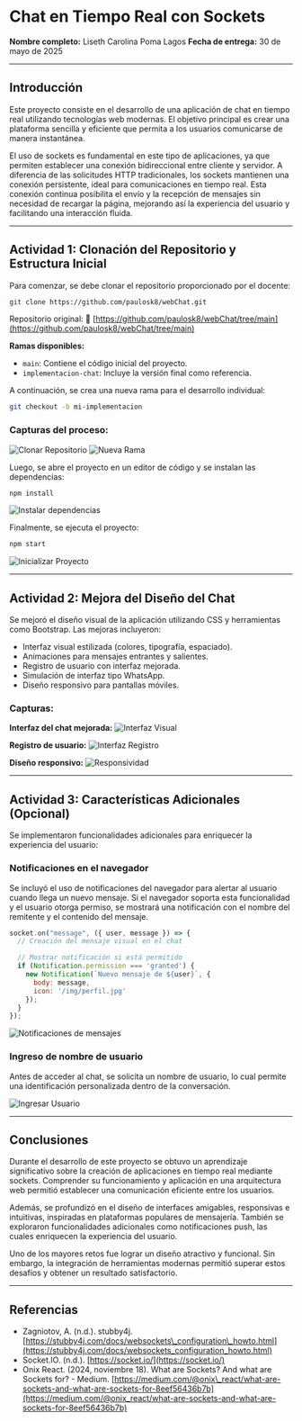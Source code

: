 # Chat en Tiempo Real con Sockets

**Nombre completo:** Liseth Carolina Poma Lagos
**Fecha de entrega:** 30 de mayo de 2025

---

## Introducción

Este proyecto consiste en el desarrollo de una aplicación de chat en tiempo real utilizando tecnologías web modernas. El objetivo principal es crear una plataforma sencilla y eficiente que permita a los usuarios comunicarse de manera instantánea.

El uso de sockets es fundamental en este tipo de aplicaciones, ya que permiten establecer una conexión bidireccional entre cliente y servidor. A diferencia de las solicitudes HTTP tradicionales, los sockets mantienen una conexión persistente, ideal para comunicaciones en tiempo real. Esta conexión continua posibilita el envío y la recepción de mensajes sin necesidad de recargar la página, mejorando así la experiencia del usuario y facilitando una interacción fluida.

---

## Actividad 1: Clonación del Repositorio y Estructura Inicial

Para comenzar, se debe clonar el repositorio proporcionado por el docente:

```bash
git clone https://github.com/paulosk8/webChat.git
```

Repositorio original:
🔗 [https://github.com/paulosk8/webChat/tree/main](https://github.com/paulosk8/webChat/tree/main)

**Ramas disponibles:**

* `main`: Contiene el código inicial del proyecto.
* `implementacion-chat`: Incluye la versión final como referencia.

A continuación, se crea una nueva rama para el desarrollo individual:

```bash
git checkout -b mi-implementacion
```

### Capturas del proceso:

![Clonar Repositorio](https://i.imgur.com/Eoj5vhI.png)
![Nueva Rama](https://i.imgur.com/b9PkuJN.png)

Luego, se abre el proyecto en un editor de código y se instalan las dependencias:

```bash
npm install
```

![Instalar dependencias](https://i.imgur.com/eqyZS4w.png)

Finalmente, se ejecuta el proyecto:

```bash
npm start
```

![Inicializar Proyecto](https://i.imgur.com/mhHvyeW.png)

---

## Actividad 2: Mejora del Diseño del Chat

Se mejoró el diseño visual de la aplicación utilizando CSS y herramientas como Bootstrap. Las mejoras incluyeron:

* Interfaz visual estilizada (colores, tipografía, espaciado).
* Animaciones para mensajes entrantes y salientes.
* Registro de usuario con interfaz mejorada.
* Simulación de interfaz tipo WhatsApp.
* Diseño responsivo para pantallas móviles.

### Capturas:

**Interfaz del chat mejorada:**
![Interfaz Visual](https://i.imgur.com/gM7g8hF.png)

**Registro de usuario:**
![Interfaz Registro](https://i.imgur.com/gn1VrET.png)

**Diseño responsivo:**
![Responsividad](https://i.imgur.com/eIRwenG.png)

---

## Actividad 3: Características Adicionales (Opcional)

Se implementaron funcionalidades adicionales para enriquecer la experiencia del usuario:

### Notificaciones en el navegador

Se incluyó el uso de notificaciones del navegador para alertar al usuario cuando llega un nuevo mensaje. Si el navegador soporta esta funcionalidad y el usuario otorga permiso, se mostrará una notificación con el nombre del remitente y el contenido del mensaje.

```javascript
socket.on("message", ({ user, message }) => {
  // Creación del mensaje visual en el chat

  // Mostrar notificación si está permitido
  if (Notification.permission === 'granted') {
    new Notification(`Nuevo mensaje de ${user}`, {
      body: message,
      icon: '/img/perfil.jpg'
    });
  }
});
```

![Notificaciones de mensajes](https://i.imgur.com/Gqy2jVx.png)

### Ingreso de nombre de usuario

Antes de acceder al chat, se solicita un nombre de usuario, lo cual permite una identificación personalizada dentro de la conversación.

![Ingresar Usuario](https://i.imgur.com/ST1EaIM.png)

---

## Conclusiones

Durante el desarrollo de este proyecto se obtuvo un aprendizaje significativo sobre la creación de aplicaciones en tiempo real mediante sockets. Comprender su funcionamiento y aplicación en una arquitectura web permitió establecer una comunicación eficiente entre los usuarios.

Además, se profundizó en el diseño de interfaces amigables, responsivas e intuitivas, inspiradas en plataformas populares de mensajería. También se exploraron funcionalidades adicionales como notificaciones push, las cuales enriquecen la experiencia del usuario.

Uno de los mayores retos fue lograr un diseño atractivo y funcional. Sin embargo, la integración de herramientas modernas permitió superar estos desafíos y obtener un resultado satisfactorio.

---

## Referencias

* Zagniotov, A. (n.d.). stubby4j. [https://stubby4j.com/docs/websockets\_configuration\_howto.html](https://stubby4j.com/docs/websockets_configuration_howto.html)
* Socket.IO. (n.d.). [https://socket.io/](https://socket.io/)
* Onix React. (2024, noviembre 18). What are Sockets? And what are Sockets for? - Medium. [https://medium.com/@onix\_react/what-are-sockets-and-what-are-sockets-for-8eef56436b7b](https://medium.com/@onix_react/what-are-sockets-and-what-are-sockets-for-8eef56436b7b)
